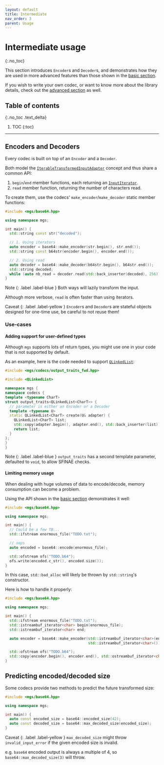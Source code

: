 ```yaml
---
layout: default
title: Intermediate
nav_order: 3
parent: Usage
---
```


# Intermediate usage
{:.no_toc}

This section introduces `Encoder`s and `Decoder`s, and demonstrates how they are used in more advanced features than those shown in the [basic section](basic).

If you wish to write your own codec, or want to know more about the library details, check out the [advanced section](advanced) as well.

## Table of contents
{:.no_toc .text_delta}

1. TOC
{:toc}

---

## Encoders and Decoders

Every codec is built on top of an `Encoder` and a `Decoder`.

Both model the [`IterableTransformedInputAdapter`]() concept and thus share a common API:

1. `begin`/`end` member functions, each returning an [`InputIterator`]().
2. `read` member function, returning the number of characters read.

To create them, use the codecs' `make_encoder`/`make_decoder` static member functions:

```cpp
#include <mgs/base64.hpp>

using namespace mgs;

int main() {
  std::string const str("decoded");

  // 1. Using iterators
  auto encoder = base64::make_encoder(str.begin(), str.end());
  std::string const b64str(encoder.begin(), encoder.end());

  // 2. Using read
  auto decoder = base64::make_decoder(b64str.begin(), b64str.end());
  std::string decoded;
  while (auto nb_read = decoder.read(std::back_inserter(decoded), 256));
}
```

Note
{: .label .label-blue }
Both ways will lazily transform the input.

Although more verbose, `read` is often faster than using iterators.

Caveat
{: .label .label-yellow }
`Encoder`s and `Decoder`s are stateful objects designed for one-time use, be careful to not reuse them!

### Use-cases

#### Adding support for user-defined types

Although `mgs` supports lots of return types, you might use one in your code that is not supported by default.

As an example, here is the code needed to support [`QLinkedList`](http://doc.qt.io/qt-5/qlinkedlist.html):

```cpp
#include <mgs/codecs/output_traits_fwd.hpp>

#include <QLinkedList>

namespace mgs {
namespace codecs {
template <typename CharT>
struct output_traits<QLinkedList<CharT>> {
  // parameter is either an Encoder or a Decoder
  template <typename U>
  static QLinkedList<CharT> create(U& adapter) {
    QLinkedList<CharT> list;
    std::copy(adapter.begin(), adapter.end(), std::back_inserter(list));
    return list;
  }
};
}
}
```

Note
{: .label .label-blue }
`output_traits` has a second template parameter, defaulted to `void`, to allow SFINAE checks. 

#### Limiting memory usage

When dealing with huge volumes of data to encode/decode, memory consumption can become a problem.

Using the API shown in the [basic section](basic) demonstrates it well:

```cpp
#include <mgs/base64.hpp>

using namespace mgs;

int main() {
  // Could be a few TB...
  std::ifstream enormous_file("TODO.txt");

  // oops
  auto encoded = base64::encode(enormous_file);

  std::ofstream ofs("TODO.b64");
  ofs.write(encoded.c_str(), encoded.size());
}
```

In this case, `std::bad_alloc` will likely be thrown by `std::string`'s constructor.

Here is how to handle it properly:

```cpp
#include <mgs/base64.hpp>

using namespace mgs;

int main() {
  std::ifstream enormous_file("TODO.txt");
  std::istreambuf_iterator<char> begin(enormous_file);
  std::istreambuf_iterator<char> end;

  auto encoder = base64::make_encoder(std::istreambuf_iterator<char>(enormous_file),
                                      std::istreambuf_iterator<char>());

  std::ofstream ofs("TODO.b64");
  std::copy(encoder.begin(), encoder.end(), std::ostreambuf_iterator<char>(ofs));
}
```

## Predicting encoded/decoded size

Some codecs provide two methods to predict the future transformed size:

```cpp
#include <mgs/base64.hpp>

using namespace mgs;

int main() {
  auto const encoded_size = base64::encoded_size(42);
  auto const decoded_size = base64::max_decoded_size(encoded_size);
}
```

Caveat
{: .label .label-yellow }
`max_decoded_size` might throw `invalid_input_error` if the given encoded size is invalid.

e.g. `base64` encoded output is always a multiple of 4, so `base64::max_decoded_size(3)` will throw. 

